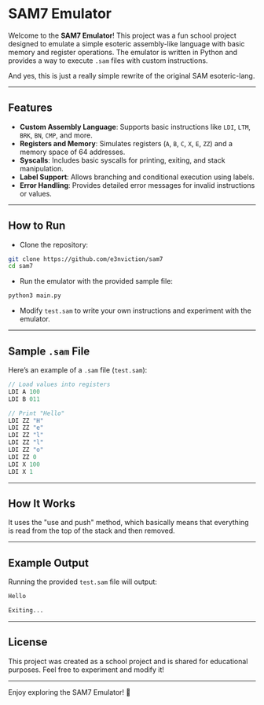# SAM7 Emulator

Welcome to the **SAM7 Emulator**! This project was a fun school project designed to emulate a simple esoteric assembly-like language with basic memory and register operations. The emulator is written in Python and provides a way to execute `.sam` files with custom instructions.

And yes, this is just a really simple rewrite of the original SAM esoteric-lang.

---

## Features

- **Custom Assembly Language**: Supports basic instructions like `LDI`, `LTM`, `BRK`, `BN`, `CMP`, and more.
- **Registers and Memory**: Simulates registers (`A`, `B`, `C`, `X`, `E`, `ZZ`) and a memory space of 64 addresses.
- **Syscalls**: Includes basic syscalls for printing, exiting, and stack manipulation.
- **Label Support**: Allows branching and conditional execution using labels.
- **Error Handling**: Provides detailed error messages for invalid instructions or values.

---

## How to Run

- Clone the repository:

```bash
git clone https://github.com/e3nviction/sam7
cd sam7
```

- Run the emulator with the provided sample file:

```bash
python3 main.py
```

- Modify `test.sam` to write your own instructions and experiment with the emulator.

---

## Sample `.sam` File

Here’s an example of a `.sam` file (`test.sam`):

```go
// Load values into registers
LDI A 100
LDI B 011

// Print "Hello"
LDI ZZ "H"
LDI ZZ "e"
LDI ZZ "l"
LDI ZZ "l"
LDI ZZ "o"
LDI ZZ 0
LDI X 100
LDI X 1
```

---

## How It Works

It uses the "use and push" method, which basically means that everything is read from the top of the stack and then removed.

---

## Example Output

Running the provided `test.sam` file will output:

```bash
Hello

Exiting...
```

---

## License

This project was created as a school project and is shared for educational purposes. Feel free to experiment and modify it!

---

Enjoy exploring the SAM7 Emulator! 🎉
